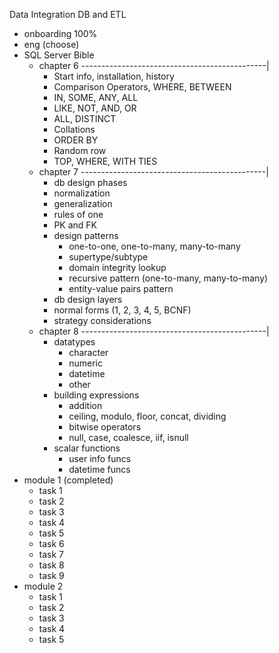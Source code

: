 Data Integration DB and ETL

- onboarding 100%
- eng (choose)
- SQL Server Bible
	- chapter 6 ----------------------------------------------|
		- Start info, installation, history
		- Comparison Operators, WHERE, BETWEEN
		- IN, SOME, ANY, ALL
		- LIKE, NOT, AND, OR
		- ALL, DISTINCT
		- Collations
		- ORDER BY
		- Random row
		- TOP, WHERE, WITH TIES
	- chapter 7 ----------------------------------------------|
		- db design phases
		- normalization
		- generalization
		- rules of one
		- PK and FK
		- design patterns
			- one-to-one, one-to-many, many-to-many
			- supertype/subtype
			- domain integrity lookup
			- recursive pattern (one-to-many, many-to-many)
			- entity-value pairs pattern
		- db design layers
		- normal forms (1, 2, 3, 4, 5, BCNF)
		- strategy considerations
	- chapter 8 ----------------------------------------------|
		- datatypes
			- character
			- numeric
			- datetime
			- other
		- building expressions
			- addition
			- ceiling, modulo, floor, concat, dividing
			- bitwise operators
			- null, case, coalesce, iif, isnull
		- scalar functions
			- user info funcs
			- datetime funcs
- module 1 (completed)
	- task 1
	- task 2
	- task 3
	- task 4
	- task 5
	- task 6
	- task 7
	- task 8
	- task 9
- module 2
	- task 1
	- task 2
	- task 3
	- task 4
	- task 5